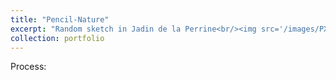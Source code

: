 ```yaml
---
title: "Pencil-Nature"
excerpt: "Random sketch in Jadin de la Perrine<br/><img src='/images/PXL_20250601_165731608.jpg'>"
collection: portfolio
---
```

Process:

